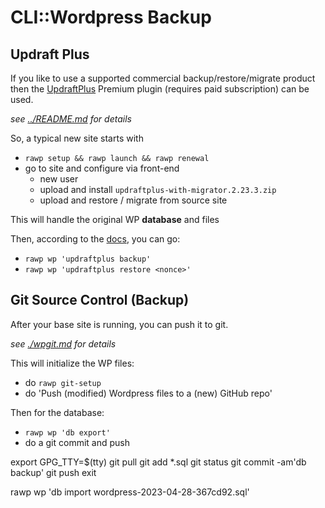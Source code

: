 # CLI::Wordpress Backup

## Updraft Plus

If you like to use a supported commercial backup/restore/migrate product then the [UpdraftPlus](https://updraftplus.com) Premium plugin (requires paid subscription) can be used.

_see [../README.md](../README.md) for details_

So, a typical new site starts with 
- ```rawp setup && rawp launch && rawp renewal```
- go to site and configure via front-end
  - new user
  - upload and install ```updraftplus-with-migrator.2.23.3.zip```
  - upload and restore / migrate from source site

This will handle the original WP **database** and files

Then, according to the [docs](https://updraftplus.com/wp-cli-updraftplus-documentation/), you can go:

- ```rawp wp 'updraftplus backup'```
- ```rawp wp 'updraftplus restore <nonce>'```

## Git Source Control (Backup)

After your base site is running, you can push it to git.

_see [./wpgit.md](./wpgit.md) for details_

This will initialize the WP files:

- do ```rawp git-setup```
- do 'Push (modified) Wordpress files to a (new) GitHub repo'

Then for the database:

- ```rawp wp 'db export'```
- do a git commit and push


export GPG_TTY=$(tty)
git pull
git add *.sql
git status
git commit -am'db backup'
git push
exit



rawp wp 'db import wordpress-2023-04-28-367cd92.sql'













